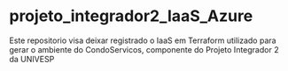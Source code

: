 # projeto_integrador2_IaaS_Azure
Este repositorio visa deixar registrado o IaaS em Terraform utilizado para gerar o ambiente do CondoServicos, componente do Projeto Integrador 2 da UNIVESP
